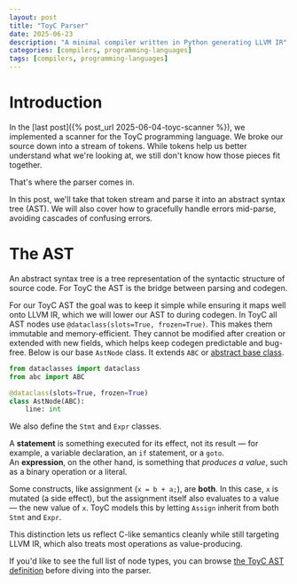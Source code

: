 ```yaml
---
layout: post
title: "ToyC Parser"
date: 2025-06-23
description: "A minimal compiler written in Python generating LLVM IR"
categories: [compilers, programming-languages]
tags: [compilers, programming-languages]
---
```


# Introduction

In the [last post]({% post_url 2025-06-04-toyc-scanner %}), we implemented a scanner for the ToyC programming language. We broke our source down into a stream of tokens. While tokens help us better understand what we're looking at, we still don't know how those pieces fit together. 

That's where the parser comes in.

In this post, we'll take that token stream and parse it into an abstract syntax tree (AST). We will also cover how to gracefully handle errors mid-parse, avoiding cascades of confusing errors. 

# The AST

An abstract syntax tree is a tree representation of the syntactic structure of source code. For ToyC the AST is the bridge between parsing and codegen.

For our ToyC AST the goal was to keep it simple while ensuring it maps well onto LLVM IR, which we will lower our AST to during codegen. In ToyC all AST nodes use `@dataclass(slots=True, frozen=True)`. This makes them immutable and memory-efficient. They cannot be modified after creation or extended with new fields, which helps keep codegen predictable and bug-free. Below is our base `AstNode` class. It extends `ABC` or [abstract base class](https://docs.python.org/3/library/abc.html).

``` python
from dataclasses import dataclass
from abc import ABC

@dataclass(slots=True, frozen=True)
class AstNode(ABC):
    line: int

```

We also define the `Stmt` and `Expr` classes. 

A **statement** is something executed for its effect, not its result — for example, a variable declaration, an `if` statement, or a `goto`.  
An **expression**, on the other hand, is something that *produces a value*, such as a binary operation or a literal.

Some constructs, like assignment (`x = b + a;`), are **both**. In this case, `x` is mutated (a side effect), but the assignment itself also evaluates to a value — the new value of `x`. ToyC models this by letting `Assign` inherit from both `Stmt` and `Expr`.

This distinction lets us reflect C-like semantics cleanly while still targeting LLVM IR, which also treats most operations as value-producing.

If you'd like to see the full list of node types, you can browse [the ToyC AST definition](https://github.com/eckertliam/toyc/blob/main/toyc/toycast.py) before diving into the parser.

